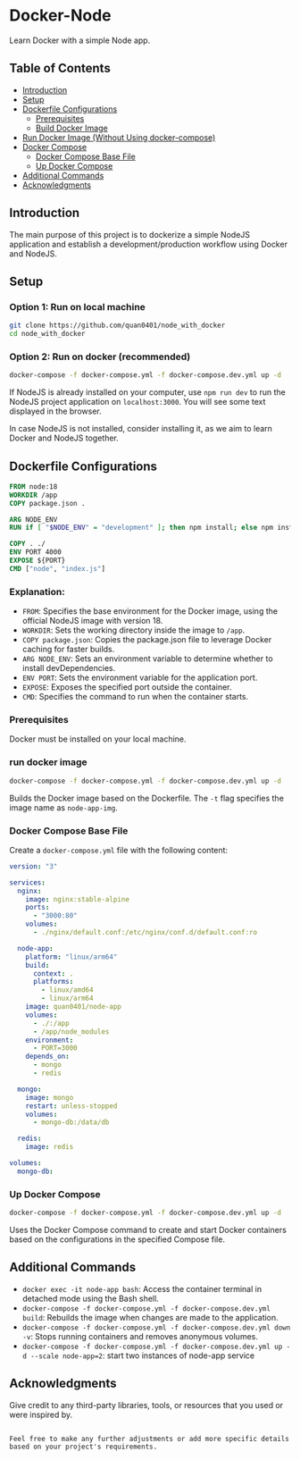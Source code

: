 # Docker-Node

Learn Docker with a simple Node app.

## Table of Contents

- [Introduction](#introduction)
- [Setup](#setup)
- [Dockerfile Configurations](#dockerfile-configurations)
  - [Prerequisites](#prerequisites)
  - [Build Docker Image](#build-docker-image)
- [Run Docker Image (Without Using docker-compose)](#run-docker-image-without-using-docker-compose)
- [Docker Compose](#docker-compose)
  - [Docker Compose Base File](#docker-compose-base-file)
  - [Up Docker Compose](#up-docker-compose)
- [Additional Commands](#additional-commands)
- [Acknowledgments](#acknowledgments)

## Introduction

The main purpose of this project is to dockerize a simple NodeJS application and establish a development/production workflow using Docker and NodeJS.

## Setup

### Option 1: Run on local machine

```bash
git clone https://github.com/quan0401/node_with_docker
cd node_with_docker
```

### Option 2: Run on docker (recommended)

```bash
docker-compose -f docker-compose.yml -f docker-compose.dev.yml up -d
```

If NodeJS is already installed on your computer, use `npm run dev` to run the NodeJS project application on `localhost:3000`. You will see some text displayed in the browser.

In case NodeJS is not installed, consider installing it, as we aim to learn Docker and NodeJS together.

## Dockerfile Configurations

```Dockerfile
FROM node:18
WORKDIR /app
COPY package.json .

ARG NODE_ENV
RUN if [ "$NODE_ENV" = "development" ]; then npm install; else npm install --only=production; fi

COPY . ./
ENV PORT 4000
EXPOSE ${PORT}
CMD ["node", "index.js"]
```

### Explanation:

- `FROM`: Specifies the base environment for the Docker image, using the official NodeJS image with version 18.
- `WORKDIR`: Sets the working directory inside the image to `/app`.
- `COPY package.json`: Copies the package.json file to leverage Docker caching for faster builds.
- `ARG NODE_ENV`: Sets an environment variable to determine whether to install devDependencies.
- `ENV PORT`: Sets the environment variable for the application port.
- `EXPOSE`: Exposes the specified port outside the container.
- `CMD`: Specifies the command to run when the container starts.

### Prerequisites

Docker must be installed on your local machine.

### run docker image

```bash
docker-compose -f docker-compose.yml -f docker-compose.dev.yml up -d
```

Builds the Docker image based on the Dockerfile. The `-t` flag specifies the image name as `node-app-img`.

### Docker Compose Base File

Create a `docker-compose.yml` file with the following content:

```yaml
version: "3"

services:
  nginx:
    image: nginx:stable-alpine
    ports:
      - "3000:80"
    volumes:
      - ./nginx/default.conf:/etc/nginx/conf.d/default.conf:ro

  node-app:
    platform: "linux/arm64"
    build:
      context: .
      platforms:
        - linux/amd64
        - linux/arm64
    image: quan0401/node-app
    volumes:
      - ./:/app
      - /app/node_modules
    environment:
      - PORT=3000
    depends_on:
      - mongo
      - redis

  mongo:
    image: mongo
    restart: unless-stopped
    volumes:
      - mongo-db:/data/db

  redis:
    image: redis

volumes:
  mongo-db:
```

### Up Docker Compose

```bash
docker-compose -f docker-compose.yml -f docker-compose.dev.yml up -d
```

Uses the Docker Compose command to create and start Docker containers based on the configurations in the specified Compose file.

## Additional Commands

- `docker exec -it node-app bash`: Access the container terminal in detached mode using the Bash shell.
- `docker-compose -f docker-compose.yml -f docker-compose.dev.yml build`: Rebuilds the image when changes are made to the application.
- `docker-compose -f docker-compose.yml -f docker-compose.dev.yml down -v`: Stops running containers and removes anonymous volumes.
- `docker-compose -f docker-compose.yml -f docker-compose.dev.yml up -d --scale node-app=2`: start two instances of node-app service

## Acknowledgments

Give credit to any third-party libraries, tools, or resources that you used or were inspired by.

```

Feel free to make any further adjustments or add more specific details based on your project's requirements.
```
